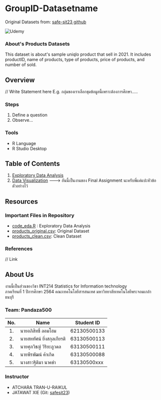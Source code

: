 # GroupID-Datasetname

Original Datasets from: [safe-sit23 github](https://github.com/safesit23/INT214-Statistics/blob/main/datasets/products_original.csv)

![Udemy](https://miro.medium.com/max/724/1*HuQyl7_WMMzOfs8RIlQ-XA.png)

### About's Products Datasets

This dataset is about's sample uniqlo product that sell in 2021. It includes productID, name of products, type of products, price of products, and number of sold.

## Overview

// Write Statement here
E.g. กลุ่มของเราเลือกชุดข้อมูลนี้เพราะต้องการศึกษา.....

### Steps

1. Define a question
2. Observe...

### Tools

- R Language
- R Studio Desktop

## Table of Contents

1. [Exploratory Data Analysis](./01_explore.md)
2. [Data Visualization]() ---> อันนี้เป็นงานของ Final Assignment นะครับพี่แค่แปะหัวข้อตัวอย่างไว้

## Resources

### Important Files in Repository

- [code_eda.R](./code_eda.R) : Exploratory Data Analysis
- [products_original.csv](./products_original.csv): Original Dataset
- [products_clean.csv](./products_original.csv): Clean Dataset

### References

// Link

## About Us

งานนี้เป็นส่วนของวิชา INT214 Statistics for Information technology <br/> ภาคเรียนที่ 1 ปีการศึกษา 2564 คณะเทคโนโลยีสารสนเทศ มหาวิทยาลัยเทคโนโลยีพระจอมเกล้าธนบุรี

### Team: Pandaza500
| No. | Name              | Student ID   |
|:---:|-------------------|--------------|
|1.| นายอภิสิทธิ์  ลอมโฮม | 62130500133 |
|2.|นายสหทัศน์  ยิ่งสกุลเกียรติ | 63130500113 |
|3.| นายศุภวิชญ์  วิริยะภูวดล | 63130500111 |
|4.| นายพีรพัฒน์  ค้าเกิด | 63130500088 |
|5.| นางสาวฐิติมา  นาคขำ | 63130500xxx |

### Instructor

- ATCHARA TRAN-U-RAIKUL
- JATAWAT XIE (Git: [safesit23](https://github.com/safesit23))
